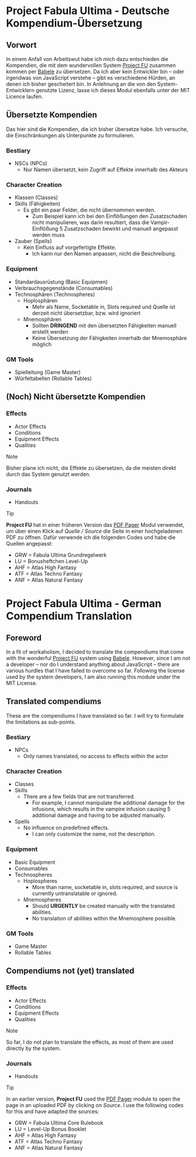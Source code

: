 # Project Fabula Ultima - Deutsche Kompendium-Übersetzung
## Vorwort
In einem Anfall von Arbeitswut habe ich mich dazu entschieden die Kompendien, die mit dem wundervollen System [Project FU](https://github.com/League-of-Fabulous-Developers/FoundryVTT-Fabula-Ultima) zusammen kommen per [Babele](https://gitlab.com/riccisi/foundryvtt-babele) zu übersetzen.
Da ich aber kein Entwickler bin – oder irgendwas von JavaScript verstehe – gibt es verschiedene Hürden, an denen ich bisher gescheitert bin.
In Anlehnung an die von den System-Entwicklern genutzte Lizenz, lasse ich dieses Modul ebenfalls unter der MIT Licence laufen.
## Übersetzte Kompendien
Das hier sind die Kompendien, die ich bisher übersetze habe. Ich versuche, die Einschränkungen als Unterpunkte zu formulieren.
### **Bestiary**
- NSCs (NPCs)
  - Nur Namen übersetzt, kein Zugriff auf Effekte innerhalb des Akteurs
### **Character Creation**
- Klassen (Classes)
- Skills (Fähigkeiten)
  - Es gibt ein paar Felder, die nicht übernommen werden.
    - Zum Beispiel kann ich bei den Einflößungen den Zusatzschaden nicht manipulieren, was darin resultiert, dass die Vampir-Einflößung 5 Zusatzschaden bewirkt und manuell angepasst werden muss
- Zauber (Spells)
  - Kein Einfluss auf vorgefertigte Effekte.
    - Ich kann nur den Namen anpassen, nicht die Beschreibung.
### **Equipment**
- Standardausrüstung (Basic Equipmen)
- Verbrauchsgegenstände (Consumables)
- Technosphären (Technospheres)
  - Hoplosphären
    - Mehr als Name, Socketable in, Slots required und Quelle ist derzeit nicht übersetzbar, bzw. wird ignoriert
  - Mnemosphären
    - Sollten **DRINGEND** mit den übersetzten Fähigkeiten manuell erstellt werden
    - Keine Übersetzung der Fähigkeiten innerhalb der Mnemosphäre möglich
### **GM Tools**
- Spielleitung (Game Master)
- Würfeltabellen (Rollable Tables)
## (Noch) Nicht übersetzte Kompendien
### **Effects**
- Actor Effects
- Conditions
- Equipment Effects
- Qualities
> [!NOTE]
> Bisher plane ich nicht, die Effekte zu übersetzen, da die meisten direkt durch das System genutzt werden.
### **Journals**
- Handouts

> [!TIP]
> **Project FU** hat in einer früheren Version das [PDF Pager](https://github.com/farling42/fvtt-pdf-pager) Modul verwendet, um über einen Klick auf _Quelle / Source_ die Seite in einer hochgeladenen PDF zu öffnen.
> Dafür verwende ich die folgenden Codes und habe die Quellen angepasst:
> - GRW = Fabula Ultima Grundregelwerk
> - LU = Bonusheftchen Level-Up
> - AHF = Atlas High Fantasy
> - ATF = Atlas Techno Fantasy
> - ANF = Atlas Natural Fantasy

# Project Fabula Ultima - German Compendium Translation
## Foreword
In a fit of workaholism, I decided to translate the compendiums that come with the wonderful [Project FU](https://github.com/League-of-Fabulous-Developers/FoundryVTT-Fabula-Ultima) system using [Babele](https://gitlab.com/riccisi/foundryvtt-babele).
However, since I am not a developer – nor do I understand anything about JavaScript – there are various hurdles that I have failed to overcome so far.
Following the license used by the system developers, I am also running this module under the MIT License.
## Translated compendiums
These are the compendiums I have translated so far. I will try to formulate the limitations as sub-points.
### **Bestiary**
- NPCs
  - Only names translated, no access to effects within the actor
### **Character Creation**
- Classes
- Skills
  - There are a few fields that are not transferred.
    - For example, I cannot manipulate the additional damage for the infusions, which results in the vampire infusion causing 5 additional damage and having to be adjusted manually.
- Spells
  - No influence on predefined effects.
    - I can only customize the name, not the description.
### **Equipment**
- Basic Equipment
- Consumables
- Technospheres
  - Hoplospheres
    - More than name, socketable in, slots required, and source is currently untranslatable or ignored.
  - Mnemospheres
    - Should **URGENTLY** be created manually with the translated abilities.
    - No translation of abilities within the Mnemosphere possible.
### **GM Tools**
- Game Master
- Rollable Tables
## Compendiums not (yet) translated
### **Effects**
- Actor Effects
- Conditions
- Equipment Effects
- Qualities
> [!NOTE]
> So far, I do not plan to translate the effects, as most of them are used directly by the system.
### **Journals**
- Handouts

> [!TIP]
> In an earlier version, **Project FU** used the [PDF Pager](https://github.com/farling42/fvtt-pdf-pager) module to open the page in an uploaded PDF by clicking on _Source_.
> I use the following codes for this and have adapted the sources:
> - GRW = Fabula Ultima Core Rulebook
> - LU = Level-Up Bonus Booklet
> - AHF = Atlas High Fantasy
> - ATF = Atlas Techno Fantasy
> - ANF = Atlas Natural Fantasy
